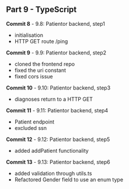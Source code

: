 ## Part 9 - TypeScript

**Commit 8** - 9.8: Patientor backend, step1
- initialisation
- HTTP GET route /ping

**Commit 9** - 9.9: Patientor backend, step2
- cloned the frontend repo
- fixed the uri constant
- fixed cors issue

**Commit 10** - 9.10: Patientor backend, step3
- diagnoses return to a HTTP GET

**Commit 11** - 9.11: Patientor backend, step4
- Patient endpoint
- excluded ssn

**Commit 12** - 9.12: Patientor backend, step5
- added addPatient functionality

**Commit 13** - 9.13: Patientor backend, step6
- added validation through utils.ts
- Refactored Gender field to use an enum type

